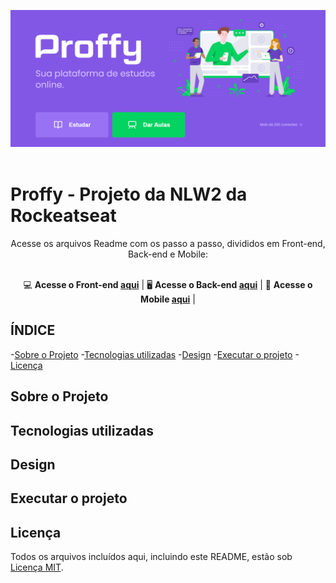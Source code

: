 <p align="center">
  <img src="./readme/Home.png">
  <br><br>
</p>

<h1>Proffy - Projeto da NLW2 da Rockeatseat</h1>
<div align="center">
  Acesse os arquivos Readme com os passo a passo, divididos em Front-end, Back-end e Mobile: <br><br>

💻 **Acesse o Front-end [aqui](https://github.com/fermaiasoares/Proffy-NLW2-Rocketseat2020/tree/master/web)** | 
🖥 **Acesse o Back-end [aqui](https://github.com/fermaiasoares/Proffy-NLW2-Rocketseat2020/tree/master/serve)** | 
📱 **Acesse o Mobile [aqui](https://github.com/fermaiasoares/Proffy-NLW2-Rocketseat2020/tree/master/mobile)** |
</div>

## ÍNDICE

-[Sobre o Projeto](#-sobre-o-projeto)
-[Tecnologias utilizadas](#-tecnologias-utilizadas)
-[Design](#-design)
-[Executar o projeto](#-executar-o-projeto)
-[Licença](#-licença)

## Sobre o Projeto

## Tecnologias utilizadas

## Design

## Executar o projeto

## Licença
Todos os arquivos incluídos aqui, incluindo este README, estão sob [Licença MIT](./LICENSE).<br>
